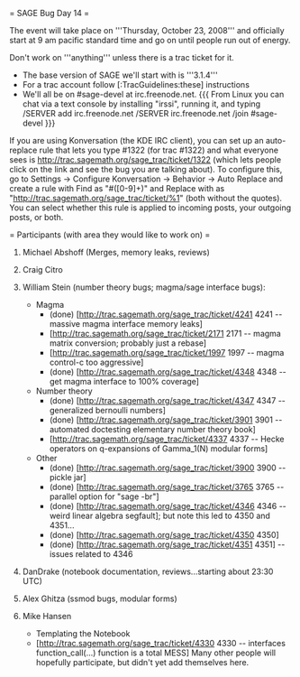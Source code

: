 = SAGE Bug Day 14 =

The event will take place on '''Thursday, October 23, 2008''' and officially start at 9 am pacific standard time and go on until people run out of energy.

Don't work on '''anything''' unless there is a trac ticket for it.

 * The base version of SAGE we'll start with is '''3.1.4'''
 * For a trac account follow [:TracGuidelines:these] instructions
 * We'll all be on #sage-devel at irc.freenode.net.
{{{
From Linux you can chat via a text console by installing "irssi", running it, and typing
  /SERVER add irc.freenode.net
  /SERVER irc.freenode.net
  /join #sage-devel
}}}

If you are using Konversation (the KDE IRC client), you can set up an auto-replace rule that lets you type #1322 (for trac #1322) and what everyone sees is http://trac.sagemath.org/sage_trac/ticket/1322 (which lets people click on the link and see the bug you are talking about).  To configure this, go to Settings -> Configure Konversation -> Behavior -> Auto Replace and create a rule with Find as "#([0-9]+)" and Replace with as "http://trac.sagemath.org/sage_trac/ticket/%1" (both without the quotes).  You can select whether this rule is applied to incoming posts, your outgoing posts, or both.

= Participants (with area they would like to work on) =

 1. Michael Abshoff (Merges, memory leaks, reviews)
 1. Craig Citro
 1. William Stein (number theory bugs; magma/sage interface bugs):
    * Magma
      * (done) [http://trac.sagemath.org/sage_trac/ticket/4241 4241 -- massive magma interface memory leaks]
      * [http://trac.sagemath.org/sage_trac/ticket/2171 2171 -- magma matrix conversion; probably just a rebase]
      * [http://trac.sagemath.org/sage_trac/ticket/1997 1997 -- magma control-c too aggressive]
      * (done) [http://trac.sagemath.org/sage_trac/ticket/4348 4348 -- get magma interface to 100% coverage]
    * Number theory
      * (done) [http://trac.sagemath.org/sage_trac/ticket/4347 4347 -- generalized bernoulli numbers]
      * (done) [http://trac.sagemath.org/sage_trac/ticket/3901 3901 -- automated doctesting elementary number theory book]
      * [http://trac.sagemath.org/sage_trac/ticket/4337 4337 -- Hecke operators on q-expansions of Gamma_1(N) modular forms]
    * Other
      * (done) [http://trac.sagemath.org/sage_trac/ticket/3900 3900 -- pickle jar]
      * (done) [http://trac.sagemath.org/sage_trac/ticket/3765 3765 -- parallel option for "sage -br"]
      * (done) [http://trac.sagemath.org/sage_trac/ticket/4346 4346 -- weird linear algebra segfault]; but note this led to 4350 and 4351...
      * (done) [http://trac.sagemath.org/sage_trac/ticket/4350 4350] 
      * (done) [http://trac.sagemath.org/sage_trac/ticket/4351 4351] -- issues related to 4346

 1. DanDrake (notebook documentation, reviews...starting about 23:30 UTC)
 1. Alex Ghitza (ssmod bugs, modular forms)
 1. Mike Hansen
    * Templating the Notebook
    * [http://trac.sagemath.org/sage_trac/ticket/4330 4330 -- interfaces function_call(...) function is a total MESS]
Many other people will hopefully participate, but didn't yet add themselves here.
